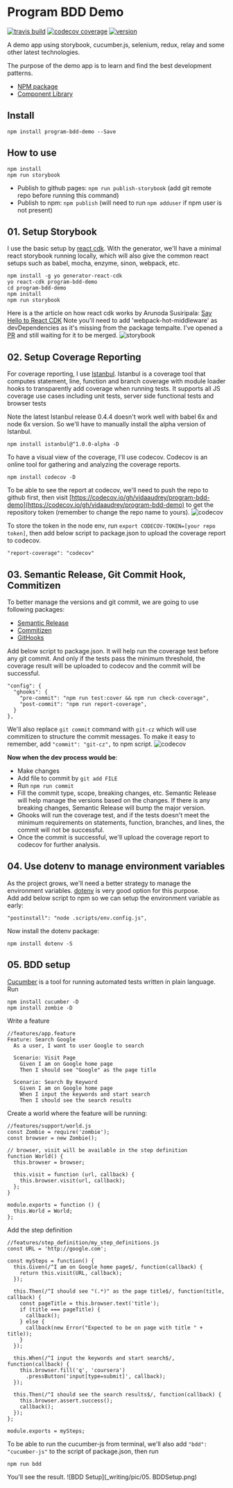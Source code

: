 # Program BDD Demo
[![travis build](https://img.shields.io/travis/vidaaudrey/program-bdd-demo.svg?style=flat-square)](https://travis-ci.org/vidaaudrey/program-bdd-demo)
[![codecov coverage](https://img.shields.io/codecov/c/github/vidaaudrey/program-bdd-demo.svg?style=flat-square)](https://codecov.io/github/vidaaudrey/program-bdd-demo)
[![version](https://img.shields.io/npm/v/program-bdd-demo.svg?style=flat-square)](http://npm.im/program-bdd-demo)


A demo app using storybook, cucumber.js, selenium, redux, relay and some other latest technologies.

The purpose of the demo app is to learn and find the best development patterns.

- [NPM package](https://www.npmjs.com/package/program-bdd-demo)
- [Component Library](https://vidaaudrey.github.io/program-bdd-demo)


## Install
`npm install program-bdd-demo --Save`


## How to use
```
npm install
npm run storybook
```
- Publish to github pages: `npm run publish-storybook` (add git remote repo before running this command)
- Publish to npm: `npm publish` (will need to run `npm adduser` if npm user is not present)



## 01. Setup Storybook
I use the basic setup by [react cdk](https://github.com/kadirahq/react-cdk). With the generator, we'll have a minimal react storybook running locally, which will also give the common react setups such as babel, mocha, enzyme, sinon, webpack, etc.
```
npm install -g yo generator-react-cdk
yo react-cdk program-bdd-demo
cd program-bdd-demo
npm install
npm run storybook
```
Here is a the article on how react cdk works by Arunoda Susiripala: [Say Hello to React CDK](https://voice.kadira.io/say-hello-to-react-cdk-97cff692e798#.uiw9ii6xf)
Note you'll need to add 'webpack-hot-middleware' as devDependencies as it's missing from the package tempalte. I've opened a [PR](https://github.com/kadirahq/react-cdk/pull/20) and still waiting for it to be merged.
![storybook](_writing/pic/01.Storybook.png)

## 02. Setup Coverage Reporting
For coverage reporting, I use [Istanbul](https://github.com/gotwarlost/istanbul). Istanbul is a coverage tool that computes statement, line, function and branch coverage with module loader hooks to transparently add coverage when running tests. It supports all JS coverage use cases including unit tests, server side functional tests and browser tests

Note the latest Istanbul release 0.4.4 doesn't work well with babel 6x and node 6x version. So we'll have to manually install the alpha version of Istanbul.
```
npm install istanbul@^1.0.0-alpha -D
```

To have a visual view of the coverage, I'll use codecov. Codecov is an online tool for gathering and analyzing the coverage reports.
```
npm install codecov -D

```
 To be able to see the report at codecov, we'll need to push the repo to github first, then visit [https://codecov.io/gh/vidaaudrey/program-bdd-demo](https://codecov.io/gh/vidaaudrey/program-bdd-demo) to get the repository token (remember to change the repo name to yours).
![codecov](_writing/pic/03.codecov.png)

 To store the token in the node env, run `export CODECOV-TOKEN=[your repo token]`, then add below script to package.json to upload the coverage report to codecov.
 ```
 "report-coverage": "codecov"
 ```

## 03. Semantic Release, Git Commit Hook, Commitizen
To better manage the versions and git commit, we are going to use following packages:
 - [Semantic Release](https://github.com/semantic-release/semantic-release)
 - [Commitizen](https://www.npmjs.com/package/commitizen)
 - [GitHooks](https://github.com/gtramontina/ghooks)

Add below script to package.json. It will help run the coverage test before any git commit. And only if the tests pass the minimum threshold, the coverage result will be uploaded to codecov and the commit will be successful.
```
"config": {
  "ghooks": {
    "pre-commit": "npm run test:cover && npm run check-coverage",
    "post-commit": "npm run report-coverage",
  }
},
```
We'll also replace `git commit` command with `git-cz` which will use commitizen to structure the commit messages. To make it easy to remember, add `"commit": "git-cz",` to npm script.
![codecov](_writing/pic/03.commitizen.png)

**Now when the dev process would be**:
- Make changes
- Add file to commit by `git add FILE`
- Run `npm run commit`
- Fill the commit type, scope, breaking changes, etc. Semantic Release will help manage the versions based on the changes. If there is any breaking changes, Semantic Release will bump the major version.
- Ghooks will run the coverage test, and if the tests doesn't meet the minimum requirements on statements, function, branches, and lines, the commit will not be successful.
- Once the commit is successful, we'll upload the coverage report to codecov for further analysis.

## 04. Use dotenv to manage environment variables
As the project grows, we'll need a better strategy to manage the environment variables. [dotenv](https://www.npmjs.com/package/dotenv) is very good option for this purpose.  
Add add below script to npm so we can setup the environment variable as early:
```
"postinstall": "node .scripts/env.config.js",
```
Now install the dotenv package:
```
npm install dotenv -S
```

## 05. BDD setup
[Cucumber](https://github.com/cucumber/cucumber-js) is a tool for running automated tests written in plain language.
Run
```
npm install cucumber -D
npm install zombie -D
```

Write a feature
```
//features/app.feature
Feature: Search Google
  As a user, I want to user Google to search

  Scenario: Visit Page
    Given I am on Google home page
    Then I should see "Google" as the page title

  Scenario: Search By Keyword
    Given I am on Google home page
    When I input the keywords and start search
    Then I should see the search results
```

Create a world where the feature will be running:
```
//features/support/world.js
const Zombie = require('zombie');
const browser = new Zombie();

// browser, visit will be available in the step definition
function World() {
  this.browser = browser;

  this.visit = function (url, callback) {
    this.browser.visit(url, callback);
  };
}

module.exports = function () {
  this.World = World;
};

```

Add the step definition
```
//features/step_definition/my_step_definitions.js
const URL = 'http://google.com';

const mySteps = function() {
  this.Given(/^I am on Google home page$/, function(callback) {
    return this.visit(URL, callback);
  });

  this.Then(/^I should see "(.*)" as the page title$/, function(title, callback) {
    const pageTitle = this.browser.text('title');
    if (title === pageTitle) {
      callback();
    } else {
      callback(new Error("Expected to be on page with title " + title));
    }
  });

  this.When(/^I input the keywords and start search$/, function(callback) {
    this.browser.fill('q', 'coursera')
      .pressButton('input[type=submit]', callback);
  });

  this.Then(/^I should see the search results$/, function(callback) {
    this.browser.assert.success();
    callback();
  });
};

module.exports = mySteps;

```

To be able to run the cucumber-js from terminal, we'll also add `"bdd": "cucumber-js"` to the script of package.json, then run
```
npm run bdd

```
You'll see the result.
![BDD Setup](_writing/pic/05. BDDSetup.png)
